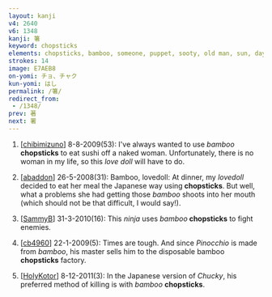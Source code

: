 ```yaml
---
layout: kanji
v4: 2640
v6: 1348
kanji: 箸
keyword: chopsticks
elements: chopsticks, bamboo, someone, puppet, sooty, old man, sun, day
strokes: 14
image: E7AEB8
on-yomi: チョ、チャク
kun-yomi: はし
permalink: /箸/
redirect_from:
 - /1348/
prev: 著
next: 署
---
```


1) [<a href="http://kanji.koohii.com/profile/chibimizuno">chibimizuno</a>] 8-8-2009(53): I&#039;ve always wanted to use <em>bamboo</em><strong> chopsticks</strong> to eat sushi off a naked woman. Unfortunately, there is no woman in my life, so this <em>love doll</em> will have to do.

2) [<a href="http://kanji.koohii.com/profile/abaddon">abaddon</a>] 26-5-2008(31): Bamboo, lovedoll: At dinner, my <em>lovedoll</em> decided to eat her meal the Japanese way using<strong> chopsticks</strong>. But well, what a problems she had getting those <em>bamboo</em> shoots into her mouth (which should not be that difficult, I would say!).

3) [<a href="http://kanji.koohii.com/profile/SammyB">SammyB</a>] 31-3-2010(16): This <em>ninja</em> uses <em>bamboo</em><strong> chopsticks</strong> to fight enemies.

4) [<a href="http://kanji.koohii.com/profile/cb4960">cb4960</a>] 22-1-2009(5): Times are tough. And since <em>Pinocchio</em> is made from <em>bamboo</em>, his master sells him to the disposable bamboo <strong>chopsticks</strong> factory.

5) [<a href="http://kanji.koohii.com/profile/HolyKotor">HolyKotor</a>] 8-12-2011(3): In the Japanese version of <em>Chucky</em>, his preferred method of killing is with <em>bamboo</em> <strong>chopsticks</strong>.

